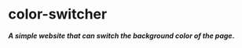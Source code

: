 <h1>color-switcher</h1>
<strong><em>A simple website that can switch the background color of the page</em>.</strong>
